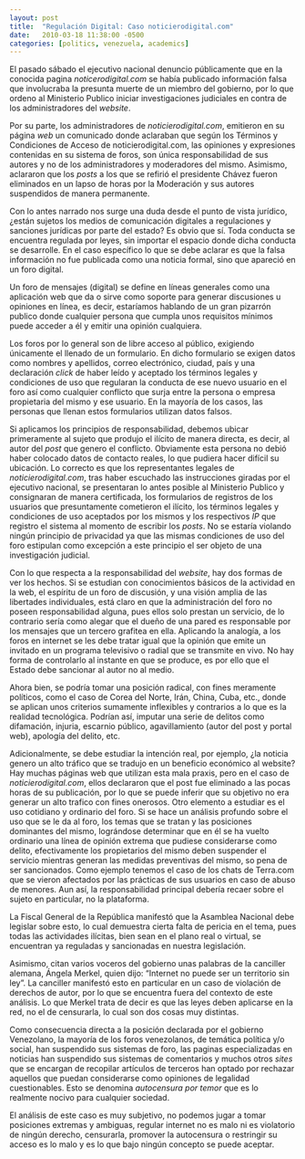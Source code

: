 ```yaml
---
layout: post
title:  "Regulación Digital: Caso noticierodigital.com"
date:   2010-03-18 11:38:00 -0500
categories: [politics, venezuela, academics]
---
```


El pasado sábado el ejecutivo nacional denuncio públicamente que en la conocida pagina *noticerodigital.com* se había publicado información falsa que involucraba la presunta muerte de un miembro del gobierno, por lo que ordeno al Ministerio Publico iniciar investigaciones judiciales en contra de los administradores del *website*.

Por su parte, los administradores de *noticierodigital.com*, emitieron en su página *web* un comunicado donde aclaraban que según los Términos y Condiciones de Acceso de noticierodigital.com, las opiniones y expresiones contenidas en su sistema de foros, son única responsabilidad de sus autores y no de los administradores y moderadores del mismo. Asimismo, aclararon que los *posts* a los que se refirió el presidente Chávez fueron eliminados en un lapso de horas por la Moderación y sus autores suspendidos de manera permanente.

Con lo antes narrado nos surge una duda desde el punto de vista jurídico, ¿están sujetos los medios de comunicación digitales a regulaciones y sanciones jurídicas por parte del estado? Es obvio que sí. Toda conducta se encuentra regulada por leyes, sin importar el espacio donde dicha conducta se desarrolle. En el caso específico lo que se debe aclarar es que la falsa información no fue publicada como una noticia formal, sino que apareció en un foro digital.

Un foro de mensajes (digital) se define en líneas generales como una aplicación web que da o sirve como soporte para generar discusiones u opiniones en línea, es decir, estaríamos hablando de un gran pizarrón publico donde cualquier persona que cumpla unos requisitos mínimos puede acceder a él y emitir una opinión cualquiera.

Los foros por lo general son de libre acceso al público, exigiendo únicamente el llenado de un formulario. En dicho formulario se exigen datos como nombres y apellidos, correo electrónico, ciudad, país y una declaración *click* de haber leído y aceptado los términos legales y condiciones de uso que regularan la conducta de ese nuevo usuario en el foro así como cualquier conflicto que surja entre la persona o empresa propietaria del mismo y ese usuario. En la mayoría de los casos, las personas que llenan estos formularios utilizan datos falsos.

Si aplicamos los principios de responsabilidad, debemos ubicar primeramente al sujeto que produjo el ilícito de manera directa, es decir, al autor del *post* que genero el conflicto. Obviamente esta persona no debió haber colocado datos de contacto reales, lo que pudiera hacer difícil su ubicación. Lo correcto es que los representantes legales de *noticierodigital.com*, tras haber escuchado las instrucciones giradas por el ejecutivo nacional, se presentaran lo antes posible al Ministerio Publico y consignaran de manera certificada, los formularios de registros de los usuarios que presuntamente cometieron el ilícito, los términos legales y condiciones de uso aceptados por los mismos y los respectivos *IP* que registro el sistema al momento de escribir los *posts*. No se estaría violando ningún principio de privacidad ya que las mismas condiciones de uso del foro estipulan como excepción a este principio el ser objeto de una investigación judicial.

Con lo que respecta a la responsabilidad del *website*, hay dos formas de ver los hechos. Si se estudian con conocimientos básicos de la actividad en la web, el espíritu de un foro de discusión, y una visión amplia de las libertades individuales, está claro en que la administración del foro no poseen responsabilidad alguna, pues ellos solo prestan un servicio, de lo contrario sería como alegar que el dueño de una pared es responsable por los mensajes que un tercero grafitea en ella. Aplicando la analogía, a los foros en internet se les debe tratar igual que la opinión que emite un invitado en un programa televisivo o radial que se transmite en vivo. No hay forma de controlarlo al instante en que se produce, es por ello que el Estado debe sancionar al autor no al medio.

Ahora bien, se podría tomar una posición radical, con fines meramente políticos, como el caso de Corea del Norte, Irán, China, Cuba, etc., donde se aplican unos criterios sumamente inflexibles y contrarios a lo que es la realidad tecnológica. Podrían así, imputar una serie de delitos como difamación, injuria, escarnio público, agavillamiento (autor del post y portal web), apología del delito, etc.

Adicionalmente, se debe estudiar la intención real, por ejemplo, ¿la noticia genero un alto tráfico que se tradujo en un beneficio económico al website? Hay muchas páginas web que utilizan esta mala praxis, pero en el caso de *noticierodigital.com*, ellos declararon que el post fue eliminado a las pocas horas de su publicación, por lo que se puede inferir que su objetivo no era generar un alto trafico con fines onerosos. Otro elemento a estudiar es el uso cotidiano y ordinario del foro. Si se hace un análisis profundo sobre el uso que se le da al foro, los temas que se tratan y las posiciones dominantes del mismo, lográndose determinar que en él se ha vuelto ordinario una línea de opinión extrema que pudiese considerarse como delito, efectivamente los propietarios del mismo deben suspender el servicio mientras generan las medidas preventivas del mismo, so pena de ser sancionados. Como ejemplo tenemos el caso de los chats de Terra.com que se vieron afectados por las prácticas de sus usuarios en caso de abuso de menores. Aun así, la responsabilidad principal debería recaer sobre el sujeto en particular, no la plataforma.

La Fiscal General de la República manifestó que la Asamblea Nacional debe legislar sobre esto, lo cual demuestra cierta falta de pericia en el tema, pues todas las actividades ilícitas, bien sean en el plano real o virtual, se encuentran ya reguladas y sancionadas en nuestra legislación.

Asimismo, citan varios voceros del gobierno unas palabras de la canciller alemana, Ángela Merkel, quien dijo: “Internet no puede ser un territorio sin ley”. La canciller manifestó esto en particular en un caso de violación de derechos de autor, por lo que se encuentra fuera del contexto de este análisis. Lo que Merkel trata de decir es que las leyes deben aplicarse en la red, no el de censurarla, lo cual son dos cosas muy distintas.

Como consecuencia directa a la posición declarada por el gobierno Venezolano, la mayoría de los foros venezolanos, de temática política y/o social, han suspendido sus sistemas de foro, las paginas especializadas en noticias han suspendido sus sistemas de comentarios y muchos otros *sites* que se encargan de recopilar artículos de terceros han optado por rechazar aquellos que puedan considerarse como opiniones de legalidad cuestionables. Esto se denomina *autocensura por temor* que es lo realmente nocivo para cualquier sociedad.

El análisis de este caso es muy subjetivo, no podemos jugar a tomar posiciones extremas y ambiguas, regular internet no es malo ni es violatorio de ningún derecho, censurarla, promover la autocensura o restringir su acceso es lo malo y es lo que bajo ningún concepto se puede aceptar.